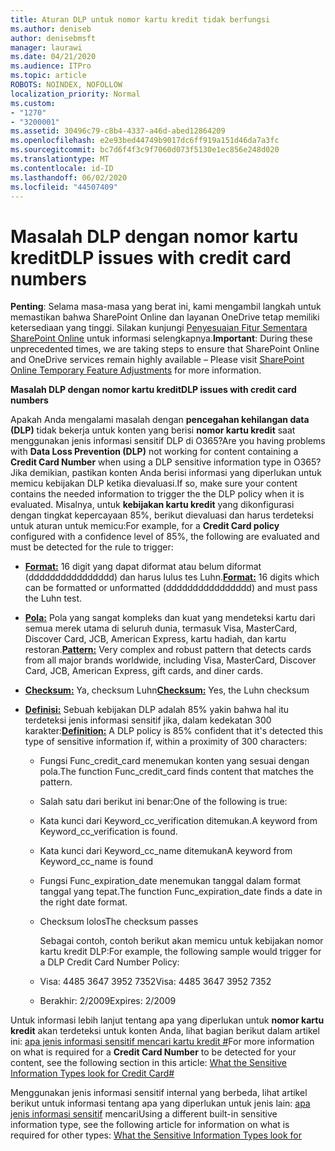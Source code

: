 ```yaml
---
title: Aturan DLP untuk nomor kartu kredit tidak berfungsi
ms.author: deniseb
author: denisebmsft
manager: laurawi
ms.date: 04/21/2020
ms.audience: ITPro
ms.topic: article
ROBOTS: NOINDEX, NOFOLLOW
localization_priority: Normal
ms.custom:
- "1270"
- "3200001"
ms.assetid: 30496c79-c8b4-4337-a46d-abed12864209
ms.openlocfilehash: e2e93bed44749b9017dc6ff919a151d46da7a3fc
ms.sourcegitcommit: bc7d6f4f3c9f7060d073f5130e1ec856e248d020
ms.translationtype: MT
ms.contentlocale: id-ID
ms.lasthandoff: 06/02/2020
ms.locfileid: "44507409"
---
```

# <a name="dlp-issues-with-credit-card-numbers"></a><span data-ttu-id="32521-102">Masalah DLP dengan nomor kartu kredit</span><span class="sxs-lookup"><span data-stu-id="32521-102">DLP issues with credit card numbers</span></span>

<span data-ttu-id="32521-103">**Penting**: Selama masa-masa yang berat ini, kami mengambil langkah untuk memastikan bahwa SharePoint Online dan layanan OneDrive tetap memiliki ketersediaan yang tinggi. Silakan kunjungi [Penyesuaian Fitur Sementara SharePoint Online](https://aka.ms/ODSPAdjustments) untuk informasi selengkapnya.</span><span class="sxs-lookup"><span data-stu-id="32521-103">**Important**: During these unprecedented times, we are taking steps to ensure that SharePoint Online and OneDrive services remain highly available – Please visit [SharePoint Online Temporary Feature Adjustments](https://aka.ms/ODSPAdjustments) for more information.</span></span>

<span data-ttu-id="32521-104">**Masalah DLP dengan nomor kartu kredit**</span><span class="sxs-lookup"><span data-stu-id="32521-104">**DLP issues with credit card numbers**</span></span>

<span data-ttu-id="32521-105">Apakah Anda mengalami masalah dengan **pencegahan kehilangan data (DLP)** tidak bekerja untuk konten yang berisi **nomor kartu kredit** saat menggunakan jenis informasi sensitif DLP di O365?</span><span class="sxs-lookup"><span data-stu-id="32521-105">Are you having problems with **Data Loss Prevention (DLP)** not working for content containing a **Credit Card Number** when using a DLP sensitive information type in O365?</span></span> <span data-ttu-id="32521-106">Jika demikian, pastikan konten Anda berisi informasi yang diperlukan untuk memicu kebijakan DLP ketika dievaluasi.</span><span class="sxs-lookup"><span data-stu-id="32521-106">If so, make sure your content contains the needed information to trigger the the DLP policy when it is evaluated.</span></span> <span data-ttu-id="32521-107">Misalnya, untuk **kebijakan kartu kredit** yang dikonfigurasi dengan tingkat kepercayaan 85%, berikut dievaluasi dan harus terdeteksi untuk aturan untuk memicu:</span><span class="sxs-lookup"><span data-stu-id="32521-107">For example, for a **Credit Card policy** configured with a confidence level of 85%, the following are evaluated and must be detected for the rule to trigger:</span></span>
  
- <span data-ttu-id="32521-108">**[Format:](https://docs.microsoft.com/microsoft-365/compliance/sensitive-information-type-entity-definitions#format-19)** 16 digit yang dapat diformat atau belum diformat (dddddddddddddddd) dan harus lulus tes Luhn.</span><span class="sxs-lookup"><span data-stu-id="32521-108">**[Format:](https://docs.microsoft.com/microsoft-365/compliance/sensitive-information-type-entity-definitions#format-19)** 16 digits which can be formatted or unformatted (dddddddddddddddd) and must pass the Luhn test.</span></span>

- <span data-ttu-id="32521-109">**[Pola:](https://docs.microsoft.com/microsoft-365/compliance/sensitive-information-type-entity-definitions#pattern-19)** Pola yang sangat kompleks dan kuat yang mendeteksi kartu dari semua merek utama di seluruh dunia, termasuk Visa, MasterCard, Discover Card, JCB, American Express, kartu hadiah, dan kartu restoran.</span><span class="sxs-lookup"><span data-stu-id="32521-109">**[Pattern:](https://docs.microsoft.com/microsoft-365/compliance/sensitive-information-type-entity-definitions#pattern-19)** Very complex and robust pattern that detects cards from all major brands worldwide, including Visa, MasterCard, Discover Card, JCB, American Express, gift cards, and diner cards.</span></span>

- <span data-ttu-id="32521-110">**[Checksum:](https://docs.microsoft.com/microsoft-365/compliance/sensitive-information-type-entity-definitions#checksum-19)** Ya, checksum Luhn</span><span class="sxs-lookup"><span data-stu-id="32521-110">**[Checksum:](https://docs.microsoft.com/microsoft-365/compliance/sensitive-information-type-entity-definitions#checksum-19)** Yes, the Luhn checksum</span></span>

- <span data-ttu-id="32521-111">**[Definisi:](https://docs.microsoft.com/microsoft-365/compliance/sensitive-information-type-entity-definitions#definition-19)** Sebuah kebijakan DLP adalah 85% yakin bahwa hal itu terdeteksi jenis informasi sensitif jika, dalam kedekatan 300 karakter:</span><span class="sxs-lookup"><span data-stu-id="32521-111">**[Definition:](https://docs.microsoft.com/microsoft-365/compliance/sensitive-information-type-entity-definitions#definition-19)** A DLP policy is 85% confident that it's detected this type of sensitive information if, within a proximity of 300 characters:</span></span>

  - <span data-ttu-id="32521-112">Fungsi Func_credit_card menemukan konten yang sesuai dengan pola.</span><span class="sxs-lookup"><span data-stu-id="32521-112">The function Func_credit_card finds content that matches the pattern.</span></span>

  - <span data-ttu-id="32521-113">Salah satu dari berikut ini benar:</span><span class="sxs-lookup"><span data-stu-id="32521-113">One of the following is true:</span></span>

  - <span data-ttu-id="32521-114">Kata kunci dari Keyword_cc_verification ditemukan.</span><span class="sxs-lookup"><span data-stu-id="32521-114">A keyword from Keyword_cc_verification is found.</span></span>

  - <span data-ttu-id="32521-115">Kata kunci dari Keyword_cc_name ditemukan</span><span class="sxs-lookup"><span data-stu-id="32521-115">A keyword from Keyword_cc_name is found</span></span>

  - <span data-ttu-id="32521-116">Fungsi Func_expiration_date menemukan tanggal dalam format tanggal yang tepat.</span><span class="sxs-lookup"><span data-stu-id="32521-116">The function Func_expiration_date finds a date in the right date format.</span></span>

  - <span data-ttu-id="32521-117">Checksum lolos</span><span class="sxs-lookup"><span data-stu-id="32521-117">The checksum passes</span></span>

    <span data-ttu-id="32521-118">Sebagai contoh, contoh berikut akan memicu untuk kebijakan nomor kartu kredit DLP:</span><span class="sxs-lookup"><span data-stu-id="32521-118">For example, the following sample would trigger for a DLP Credit Card Number Policy:</span></span>

  - <span data-ttu-id="32521-119">Visa: 4485 3647 3952 7352</span><span class="sxs-lookup"><span data-stu-id="32521-119">Visa: 4485 3647 3952 7352</span></span>
  
  - <span data-ttu-id="32521-120">Berakhir: 2/2009</span><span class="sxs-lookup"><span data-stu-id="32521-120">Expires: 2/2009</span></span>

<span data-ttu-id="32521-121">Untuk informasi lebih lanjut tentang apa yang diperlukan untuk **nomor kartu kredit** akan terdeteksi untuk konten Anda, lihat bagian berikut dalam artikel ini: [apa jenis informasi sensitif mencari kartu kredit #](https://docs.microsoft.com/microsoft-365/compliance/sensitive-information-type-entity-definitions#credit-card-number)</span><span class="sxs-lookup"><span data-stu-id="32521-121">For more information on what is required for a **Credit Card Number** to be detected for your content, see the following section in this article: [What the Sensitive Information Types look for Credit Card#](https://docs.microsoft.com/microsoft-365/compliance/sensitive-information-type-entity-definitions#credit-card-number)</span></span>
  
<span data-ttu-id="32521-122">Menggunakan jenis informasi sensitif internal yang berbeda, lihat artikel berikut untuk informasi tentang apa yang diperlukan untuk jenis lain: [apa jenis informasi sensitif](https://docs.microsoft.com/microsoft-365/compliance/sensitive-information-type-entity-definitions) mencari</span><span class="sxs-lookup"><span data-stu-id="32521-122">Using a different built-in sensitive information type, see the following article for information on what is required for other types: [What the Sensitive Information Types look for](https://docs.microsoft.com/microsoft-365/compliance/sensitive-information-type-entity-definitions)</span></span>
  